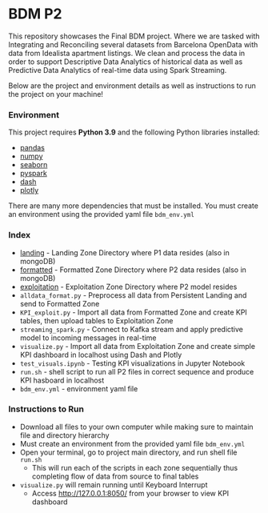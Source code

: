 # BDM P2
This repository showcases the Final BDM project. Where we are tasked with Integrating and Reconciling several datasets from Barcelona OpenData with data from Idealista apartment listings. We clean and process the data in order to support Descriptive Data Analytics of historical data as well as Predictive Data Analytics of real-time data using Spark Streaming.

Below are the project and environment details as well as instructions to run the project on your machine!

### Environment

This project requires **Python 3.9** and the following Python libraries installed:

- [pandas](https://pandas.pydata.org/docs/)
- [numpy](https://numpy.org/doc/)
- [seaborn](https://seaborn.pydata.org)
- [pyspark](https://spark.apache.org/docs/latest/api/python/)
- [dash](https://dash.plotly.com)
- [plotly](https://dash.plotly.com)

There are many more dependencies that must be installed. You must create an environment using the provided yaml file `bdm_env.yml`

### Index

- [landing](https://github.com/emmanuelfwerr/BDM/tree/main/landing) - Landing Zone Directory where P1 data resides (also in mongoDB)
- [formatted](https://github.com/emmanuelfwerr/BDM/tree/main/formatted) - Formatted Zone Directory where P2 data resides (also in mongoDB)
- [exploitation](https://github.com/emmanuelfwerr/BDM/tree/main/exploitation) - Exploitation Zone Directory where P2 model resides
- `alldata_format.py` - Preprocess all data from Persistent Landing and send to Formatted Zone
- `KPI_exploit.py` - Import all data from Formatted Zone and create KPI tables, then upload tables to Exploitation Zone
- `streaming_spark.py` - Connect to Kafka stream and apply predictive model to incoming messages in real-time
- `visualize.py` - Import all data from Exploitation Zone and create simple KPI dashboard in localhost using Dash and Plotly
- `test_visuals.ipynb` - Testing KPI visualizations in Jupyter Notebook
- `run.sh` - shell script to run all P2 files in correct sequence and produce KPI hasboard in localhost
- `bdm_env.yml` - environment yaml file

### Instructions to Run

* Download all files to your own computer while making sure to maintain file and directory hierarchy
* Must create an environment from the provided yaml file `bdm_env.yml`
* Open your terminal, go to project main directory, and run shell file `run.sh`
    * This will run each of the scripts in each zone sequentially thus completing flow of data from source to final tables
* `visualize.py` will remain running until Keyboard Interrupt
    * Access http://127.0.0.1:8050/ from your browser to view KPI dashboard